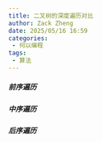 ```yaml
---
title: 二叉树的深度遍历对比
author: Zack Zheng
date: 2025/05/16 16:59
categories:
 - 何以编程
tags:
 - 算法
---
```


##### 前序遍历

<Suspense>
  <my-codes repo="o-algorithm" path="algorithm/树常见题/深度优先遍历/preorderTraversal.java" lang="java" />
</Suspense>

##### 中序遍历

<Suspense>
  <my-codes repo="o-algorithm" path="algorithm/树常见题/深度优先遍历/inorderTraversal.java" lang="java" />
</Suspense>

##### 后序遍历

<Suspense>
  <my-codes repo="o-algorithm" path="algorithm/树常见题/深度优先遍历/postorderTraversal.java" lang="java" />
</Suspense>
